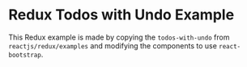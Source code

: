 # Redux Todos with Undo Example

This Redux example is made by copying the `todos-with-undo` from `reactjs/redux/examples` and modifying the components to use `react-bootstrap`.

